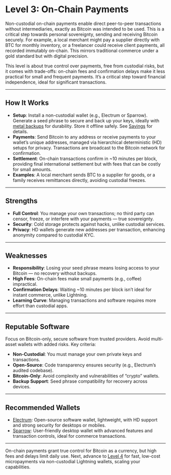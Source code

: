 # Level 3: On-Chain Payments

Non-custodial on-chain payments enable direct peer-to-peer transactions without intermediaries, exactly as Bitcoin was intended to be used. This is a critical step towards personal sovereignty, sending and receiving Bitcoin securely. For example, a local merchant might pay a supplier directly with BTC for monthly inventory, or a freelancer could receive client payments, all recorded immutably on-chain. This mirrors traditional commerce under a gold standard but with digital precision.

This level is about true control over payments, free from custodial risks, but it comes with trade-offs: on-chain fees and confirmation delays make it less practical for small and frequent payments. It’s a critical step toward financial independence, ideal for significant transactions.




---

## How It Works

- **Setup**: Install a non-custodial wallet (e.g., Electrum or Sparrow). Generate a seed phrase to secure and back up your keys, ideally with [metal backups](../../saving/sovereignty/level-6.md) for durability. Store it offline safely. See [Savings](../../saving/index.md) for details.
- **Payments**: Send Bitcoin to any address or receive payments to your wallet’s unique addresses, managed via hierarchical deterministic (HD) setups for privacy. Transactions are broadcast to the Bitcoin network for confirmation.
- **Settlement**: On-chain transactions confirm in ~10 minutes per block, providing final international settlement but with fees that can be costly for small amounts.
- **Examples**: A local merchant sends BTC to a supplier for goods, or a family receives remittances directly, avoiding custodial freezes.




---

## Strengths

- **Full Control**: You manage your own transactions; no third party can censor, freeze, or interfere with your payments — true sovereignty.
- **Security**: Cold storage protects against hacks, unlike custodial services.
- **Privacy**: HD wallets generate new addresses per transaction, enhancing anonymity compared to custodial KYC.




---

## Weaknesses

- **Responsibility**: Losing your seed phrase means losing access to your Bitcoin — no recovery without backups.
- **High Fees**: On-chain fees make small payments (e.g., coffee) impractical.
- **Confirmation Delays**: Waiting ~10 minutes per block isn’t ideal for instant commerce, unlike Lightning.
- **Learning Curve**: Managing transactions and software requires more effort than custodial apps.



---

## Reputable Software

Focus on Bitcoin-only, secure software from trusted providers. Avoid multi-asset wallets with added risks. Key criteria:

- **Non-Custodial**: You must manage your own private keys and transactions.
- **Open-Source**: Code transparency ensures security (e.g., Electrum’s audited codebase).
- **Bitcoin-Only**: Avoid complexity and vulnerabilities of “crypto” wallets.
- **Backup Support**: Seed phrase compatibility for recovery across devices.



---

## Recommended Wallets

- [Electrum](https://electrum.org/): Open-source software wallet, lightweight, with HD support and strong security for desktops or mobiles.
- [Sparrow](https://sparrowwallet.com/): User-friendly desktop wallet with advanced features and transaction controls, ideal for commerce transactions.



---

On-chain payments grant true control for Bitcoin as a currency, but high fees and delays limit daily use. Next, advance to [Level 4](/currency/sovereignty/level-4/) for fast, low-cost micropayments via non-custodial Lightning wallets, scaling your capabilities.





